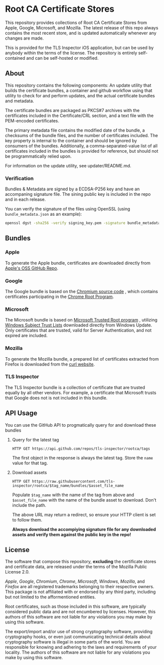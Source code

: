 # Root CA Certificate Stores

This repository provides collections of Root CA Certificate Stores from Apple, Google, Microsoft, and Mozilla.
The latest release of this repo always contains the most recent store, and is updated automatically whenever any changes
are made.

This is provided for the TLS Inspector iOS application, but can be used by anybody within the terms of the license. The
repository is entirely self-contained and can be self-hosted or modified.

## About

This repository contains the following components: An update utility that builds the certificate bundles, a container
and github workflow using that utility to check for and perform updates, and the actual certificate bundles and metadata.

The certificate bundles are packaged as PKCS#7 archives with the certificates included in the Certificate/CRL section,
and a text file with the PEM-encoded certificates.

The primary metadata file contains the modified date of the bundle, a checksums of the bundle files, and the number of
certificates included. The key property is internal to the container and should be ignored by consumers of the
bundles. Additionally, a comma-separated-value list of all certificates included in the bundles is provided for
reference, but should not be programmatically relied upon.

For information on the update utility, see updater/README.md.

### Verification

Bundles & Metadata are signed by a ECDSA-P256 key and have an accompaning signature file.
The sining public key is included in the repo and in each release.

You can verify the signature of the files using OpenSSL (using `bundle_metadata.json` as an example):

```bash
openssl dgst -sha256 -verify signing_key.pem -signature bundle_metadata.json.sig bundle_metadata.json
```

## Bundles

### Apple

To generate the Apple bundle, certificates are downloaded directly from [Apple's OSS GitHub Repo](https://github.com/apple-oss-distributions/security_certificates).

### Google

The Google bundle is based on the [Chromium source code](https://github.com/chromium/chromium/blob/main/net/data/ssl/chrome_root_store/root_store.certs)
, which contains certificates participating in the [Chrome Root Program](https://g.co/chrome/root-policy).

### Microsoft

The Microsoft bundle is based on [Microsoft Trusted Root program](https://learn.microsoft.com/en-us/security/trusted-root/participants-list)
, utilizing [Windows Subject Trust Lists](https://github.com/tls-inspector/authrootstl) downloaded directly from Windows
Update. Only certificates that are trusted, valid for Server Authentication, and not expired are included.

### Mozilla

To generate the Mozilla bundle, a prepared list of certificates extracted from Firefox is downloaded from the [curl website](https://curl.se/docs/caextract.html).

### TLS Inspector

The TLS Inspector bundle is a collection of certificate that are trusted equally by all other vendors. For example, a
certificate that Microsoft trusts that Google does not is not included in this bundle.

## API Usage

You can use the GitHub API to progmatically query for and download these bundles

1. Query for the latest tag

    ```
    HTTP GET https://api.github.com/repos/tls-inspector/rootca/tags
    ```

    The first object in the response is always the latest tag. Store the `name` value for that tag.

2. Download assets

    ```
    HTTP GET https://raw.githubusercontent.com/tls-inspector/rootca/$tag_name/bundles/$asset_file_name
    ```

    Populate `$tag_name` with the name of the tag from above and `$asset_file_name` with the name of the bundle asset
    to download. Don't include the path.

    The above URL may return a redirect, so ensure your HTTP client is set to follow them.

    **Always download the accompiying signature file for any downloaded assets and verify them against the public key in the repo!**

## License

The software that compose this repository, **excluding** the certificate stores and certificate data, are released under the
terms of the Mozilla Public License 2.0.

*Apple*, *Google*, *Chromium*, *Chrome*, *Microsoft*, *Windows*, *Mozilla*, and *Firefox* are all registered trademarks
belonging to their respective owners. This package is not affiliated with or endorsed by any third party, including but
not limited to the afformentioned entities.

Root certificates, such as those included in this software, are typically considered public data and are not encumbered
by licenses. However, this authors of this software are not liable for any violations you may make by using this software.

The export/import and/or use of strong cryptography software, providing cryptography hooks, or even just communicating
technical details about cryptography software is illegal in some parts of the world. You are responsible for knowing and
adhering to the laws and requirements of your locality. The authors of this software are not liable for any violations
you make by using this software.
